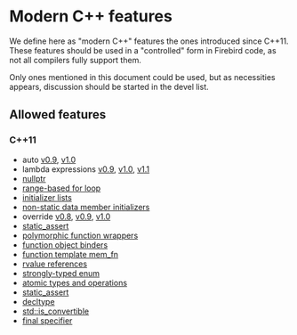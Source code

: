 # Modern C++ features

We define here as "modern C++" features the ones introduced since C++11. These features should be used in a "controlled" form in Firebird code, as not all compilers fully support them.

Only ones mentioned in this document could be used, but as necessities appears, discussion should be started in the devel list.

## Allowed features

### C++11

- auto [v0.9](http://www.open-std.org/jtc1/sc22/wg21/docs/papers/2006/n1984.pdf), [v1.0](http://www.open-std.org/jtc1/sc22/wg21/docs/papers/2008/n2546.htm)
- lambda expressions [v0.9](http://www.open-std.org/jtc1/sc22/wg21/docs/papers/2008/n2550.pdf), [v1.0](http://www.open-std.org/jtc1/sc22/wg21/docs/papers/2008/n2658.pdf), [v1.1](http://www.open-std.org/jtc1/sc22/wg21/docs/papers/2009/n2927.pdf)
- [nullptr](http://www.open-std.org/jtc1/sc22/wg21/docs/papers/2007/n2431.pdf)
- [range-based for loop](http://www.open-std.org/jtc1/sc22/wg21/docs/papers/2009/n2930.html)
- [initializer lists](http://www.open-std.org/jtc1/sc22/wg21/docs/papers/2008/n2672.htm)
- [non-static data member initializers](http://www.open-std.org/jtc1/sc22/wg21/docs/papers/2008/n2756.htm)
- override [v0.8](http://www.open-std.org/jtc1/sc22/wg21/docs/papers/2009/n2928.htm), [v0.9](http://www.open-std.org/jtc1/sc22/wg21/docs/papers/2010/n3206.htm), [v1.0](http://www.open-std.org/jtc1/sc22/wg21/docs/papers/2011/n3272.htm)
- [static_assert](http://www.open-std.org/jtc1/sc22/wg21/docs/papers/2004/n1720.html)
- [polymorphic function wrappers](http://www.open-std.org/jtc1/sc22/wg21/docs/papers/2002/n1402.html)
- [function object binders](http://www.open-std.org/jtc1/sc22/wg21/docs/papers/2003/n1455.htm)
- [function template mem_fn](http://www.open-std.org/jtc1/sc22/wg21/docs/papers/2003/n1432.htm)
- [rvalue references](http://www.open-std.org/jtc1/sc22/wg21/docs/papers/2006/n2027.html)
- [strongly-typed enum](http://www.open-std.org/jtc1/sc22/wg21/docs/papers/2007/n2347.pdf)
- [atomic types and operations](http://www.open-std.org/jtc1/sc22/wg21/docs/papers/2007/n2427.html)
- [static_assert](http://www.open-std.org/jtc1/sc22/wg21/docs/papers/2004/n1720.html)
- [decltype](https://en.cppreference.com/w/cpp/language/decltype)
- [std::is_convertible](https://en.cppreference.com/w/cpp/types/is_convertible)
- [final specifier](https://en.cppreference.com/w/cpp/language/final)
